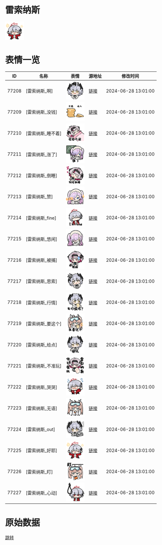# 雷索纳斯

<img src="./cover.png" height="60" alt="cover" />

# 表情一览

|ID|名称|表情|源地址|修改时间|
|----|----|----|----|----|
|77208|[雷索纳斯_啊]|<img src="./pic/077208_%5B雷索纳斯_啊%5D.png" height="60" alt="啊"/>|[链接](https://i0.hdslb.com/bfs/garb/cf9361737b0bfdba095f9f16bdaade289915179b.png)|2024-06-28 13:01:00|
|77209|[雷索纳斯_没钱]|<img src="./pic/077209_%5B雷索纳斯_没钱%5D.png" height="60" alt="没钱"/>|[链接](https://i0.hdslb.com/bfs/garb/968d2e40b2ca112e92044eeeb27776731e86ecda.png)|2024-06-28 13:01:00|
|77210|[雷索纳斯_睡不着]|<img src="./pic/077210_%5B雷索纳斯_睡不着%5D.png" height="60" alt="睡不着"/>|[链接](https://i0.hdslb.com/bfs/garb/e36e2d8d549b34c93595a8a331f49519d3ec4149.png)|2024-06-28 13:01:00|
|77211|[雷索纳斯_涨了]|<img src="./pic/077211_%5B雷索纳斯_涨了%5D.png" height="60" alt="涨了"/>|[链接](https://i0.hdslb.com/bfs/garb/c4ead1517089cd0c3bbeeb93237ab519a8d7afb4.png)|2024-06-28 13:01:00|
|77212|[雷索纳斯_倒睡]|<img src="./pic/077212_%5B雷索纳斯_倒睡%5D.png" height="60" alt="倒睡"/>|[链接](https://i0.hdslb.com/bfs/garb/2dfafeba579092cb75ced01c68f374b31e56055a.png)|2024-06-28 13:01:00|
|77213|[雷索纳斯_赞]|<img src="./pic/077213_%5B雷索纳斯_赞%5D.png" height="60" alt="赞"/>|[链接](https://i0.hdslb.com/bfs/garb/4e855d39574d4053302ba90168b602764d4882aa.png)|2024-06-28 13:01:00|
|77214|[雷索纳斯_fine]|<img src="./pic/077214_%5B雷索纳斯_fine%5D.png" height="60" alt="fine"/>|[链接](https://i0.hdslb.com/bfs/garb/0815907fe65d0d3f8357005050c4149b931d6791.png)|2024-06-28 13:01:00|
|77215|[雷索纳斯_悠闲]|<img src="./pic/077215_%5B雷索纳斯_悠闲%5D.png" height="60" alt="悠闲"/>|[链接](https://i0.hdslb.com/bfs/garb/995bc430f03171fa31873818387f7015bb4c0e58.png)|2024-06-28 13:01:00|
|77216|[雷索纳斯_被捕]|<img src="./pic/077216_%5B雷索纳斯_被捕%5D.png" height="60" alt="被捕"/>|[链接](https://i0.hdslb.com/bfs/garb/20d39a6e78e176fb508431a32dfa0e6c22e18f6a.png)|2024-06-28 13:01:00|
|77217|[雷索纳斯_思索]|<img src="./pic/077217_%5B雷索纳斯_思索%5D.png" height="60" alt="思索"/>|[链接](https://i0.hdslb.com/bfs/garb/e3691b735a0d79b613d17a27fc8e9a5ffc233cd1.png)|2024-06-28 13:01:00|
|77218|[雷索纳斯_行情]|<img src="./pic/077218_%5B雷索纳斯_行情%5D.png" height="60" alt="行情"/>|[链接](https://i0.hdslb.com/bfs/garb/ffef0e1d315ec1e1212b7b98ff413566b8bd970a.png)|2024-06-28 13:01:00|
|77219|[雷索纳斯_要这个]|<img src="./pic/077219_%5B雷索纳斯_要这个%5D.png" height="60" alt="要这个"/>|[链接](https://i0.hdslb.com/bfs/garb/1ab823ceb9a54c75285747acb6134a3fa805970a.png)|2024-06-28 13:01:00|
|77220|[雷索纳斯_给点]|<img src="./pic/077220_%5B雷索纳斯_给点%5D.png" height="60" alt="给点"/>|[链接](https://i0.hdslb.com/bfs/garb/492ed1260e9bf19787a7254a6917ddc81f079efe.png)|2024-06-28 13:01:00|
|77221|[雷索纳斯_不准玩]|<img src="./pic/077221_%5B雷索纳斯_不准玩%5D.png" height="60" alt="不准玩"/>|[链接](https://i0.hdslb.com/bfs/garb/9cec5dff08d51bdd217ed05abf1206951af47e59.png)|2024-06-28 13:01:00|
|77222|[雷索纳斯_哭哭]|<img src="./pic/077222_%5B雷索纳斯_哭哭%5D.png" height="60" alt="哭哭"/>|[链接](https://i0.hdslb.com/bfs/garb/359985e1a9bbfa8c2e23e93e2d2b473d6adbe982.png)|2024-06-28 13:01:00|
|77223|[雷索纳斯_无语]|<img src="./pic/077223_%5B雷索纳斯_无语%5D.png" height="60" alt="无语"/>|[链接](https://i0.hdslb.com/bfs/garb/2794176867160a9a624105f4e95c3e9ee66a7eeb.png)|2024-06-28 13:01:00|
|77224|[雷索纳斯_out]|<img src="./pic/077224_%5B雷索纳斯_out%5D.png" height="60" alt="out"/>|[链接](https://i0.hdslb.com/bfs/garb/5f37002834724cb7b4f6c6541ef083af42b117e1.png)|2024-06-28 13:01:00|
|77225|[雷索纳斯_好耶]|<img src="./pic/077225_%5B雷索纳斯_好耶%5D.png" height="60" alt="好耶"/>|[链接](https://i0.hdslb.com/bfs/garb/bb9cae2ec4e10dd8f3b03a2f95dd69addeee978a.png)|2024-06-28 13:01:00|
|77226|[雷索纳斯_盯]|<img src="./pic/077226_%5B雷索纳斯_盯%5D.png" height="60" alt="盯"/>|[链接](https://i0.hdslb.com/bfs/garb/029d4c83f4409675b0f56ac29acd5c418b6b2359.png)|2024-06-28 13:01:00|
|77227|[雷索纳斯_心动]|<img src="./pic/077227_%5B雷索纳斯_心动%5D.png" height="60" alt="心动"/>|[链接](https://i0.hdslb.com/bfs/garb/ae3ba5cba5517f0bda0746c57ad9daff4494dbad.png)|2024-06-28 13:01:00|

# 原始数据

[跳转](./raw.json)


